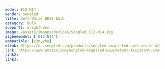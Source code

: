 ```yaml
---
model: E12-N14
vendor: Sengled
title: Soft White BR30 Bulb
category: bulb
supports: brightness
image: /assets/images/devices/Sengled_E12-N14.jpg
zigbeemodel: ['E12-N14']
compatible: [z2m,zha]
mlink: https://us.sengled.com/products/sengled-smart-led-soft-white-br30-bulb
link: https://www.amazon.com/Sengled-Required-Equivalent-Assistant-SmartThings/dp/B074QPM8T2
link2: 
link3: 
---
```


